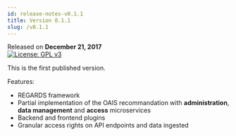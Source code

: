 ```yaml
---
id: release-notes-v0.1.1
title: Version 0.1.1
slug: /v0.1.1
---
```


Released on **December 21, 2017**  
[![License: GPL v3](https://img.shields.io/badge/License-GPLv3-blue.svg)](https://www.gnu.org/licenses/gpl-3.0)

This is the first published version.  

Features:

   * REGARDS framework
   * Partial implementation of the OAIS recommandation with **administration**, **data management** and **access** microservices
   * Backend and frontend plugins
   * Granular access rights on API endpoints and data ingested
